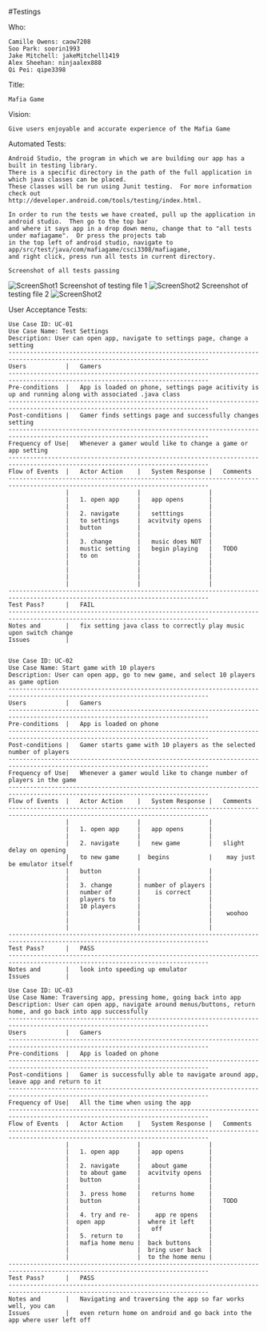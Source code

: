 #Testings

Who:

	Camille Owens: caow7208
	Soo Park: soorin1993
	Jake Mitchell: jakeMitchell1419
	Alex Sheehan: ninjaalex888
	Qi Pei: qipe3398

Title:

	Mafia Game

Vision:

	Give users enjoyable and accurate experience of the Mafia Game

Automated Tests:

	Android Studio, the program in which we are building our app has a built in testing library.
	There is a specific directory in the path of the full application in which java classes can be placed.
	These classes will be run using Junit testing.  For more information check out
	http://developer.android.com/tools/testing/index.html.

	In order to run the tests we have created, pull up the application in android studio.  Then go to the top bar
	and where it says app in a drop down menu, change that to "all tests under mafiagame".  Or press the projects tab
	in the top left of android studio, navigate to app/src/test/java/com/mafiagame/csci3308/mafiagame,
	and right click, press run all tests in current directory.

	Screenshot of all tests passing
![ScreenShot1](https://github.com/soorin1993/mafiagame/blob/master/AutomatedTestsScreens/mafiaAutoTest1Pass.png)
	Screenshot of testing file 1
![ScreenShot2](https://github.com/soorin1993/mafiagame/blob/master/AutomatedTestsScreens/mafiaAutoTestCode1.png)
	Screenshot of testing file 2
![ScreenShot2](https://github.com/soorin1993/mafiagame/blob/master/AutomatedTestsScreens/mafiaAutoTestCode1.png)




User Acceptance Tests:

	Use Case ID: UC-01
	Use Case Name: Test Settings
	Description: User can open app, navigate to settings page, change a setting
	------------------------------------------------------------------------------------------------------------------------------
	Users			|	Gamers
	------------------------------------------------------------------------------------------------------------------------------
	Pre-conditions	|	App is loaded on phone, settings page acitivity is up and running along with associated .java class
	------------------------------------------------------------------------------------------------------------------------------
	Post-conditions	|	Gamer finds settings page and successfully changes setting
	------------------------------------------------------------------------------------------------------------------------------
	Frequency of Use|	Whenever a gamer would like to change a game or app setting
	------------------------------------------------------------------------------------------------------------------------------
	Flow of Events	|	Actor Action	|	System Response	|	Comments
	------------------------------------------------------------------------------------------------------------------------------
	                |                   |                   |
	                |   1. open app     |   app opens       |
	                |                   |                   |
	                |   2. navigate     |   setttings       |
	                |   to settings     |  acvitvity opens  |
	                |   button          |                   |
	                |                   |                   |
	                |   3. change       |   music does NOT  |
	                |   mustic setting  |   begin playing   |   TODO
	                |   to on           |                   |
	                |                   |                   |
	                |                   |                   |
	                |                   |                   |
	                |                   |                   |
	------------------------------------------------------------------------------------------------------------------------------
	Test Pass?		| 	FAIL
	------------------------------------------------------------------------------------------------------------------------------
	Notes and 		|	fix setting java class to correctly play music upon switch change
	Issues			|


	Use Case ID: UC-02
	Use Case Name: Start game with 10 players
	Description: User can open app, go to new game, and select 10 players as game option
	------------------------------------------------------------------------------------------------------------------------------
	Users			|	Gamers
	------------------------------------------------------------------------------------------------------------------------------
	Pre-conditions	|	App is loaded on phone 
	------------------------------------------------------------------------------------------------------------------------------
	Post-conditions	| 	Gamer starts game with 10 players as the selected number of players
	------------------------------------------------------------------------------------------------------------------------------
	Frequency of Use|	Whenever a gamer would like to change number of players in the game
	------------------------------------------------------------------------------------------------------------------------------
	Flow of Events	|	Actor Action	|	System Response	|	Comments
	------------------------------------------------------------------------------------------------------------------------------
	                |                   |                   |
	                |   1. open app     |   app opens       |
	                |                   |                   |
	                |   2. navigate     |   new game        |	slight delay on opening
	                |   to new game     |  begins	        |	 may just be emulator itself
	                |   button          |                   |
	                |                   |                   |
	                |   3. change       | number of players |
	               	|   number of       |    is correct     |
	                |   players to      |                   |
	                |   10 players      | 			        |
	                |                   |		            |	 woohoo
	                |                   |        		    |
	                |                   |                   |
	------------------------------------------------------------------------------------------------------------------------------
	Test Pass?		| 	PASS
	------------------------------------------------------------------------------------------------------------------------------
	Notes and 		|	look into speeding up emulator
	Issues			|

	Use Case ID: UC-03
	Use Case Name: Traversing app, pressing home, going back into app
	Description: User can open app, navigate around menus/buttons, return home, and go back into app successfully
	------------------------------------------------------------------------------------------------------------------------------
	Users			|	Gamers
	------------------------------------------------------------------------------------------------------------------------------
	Pre-conditions	|	App is loaded on phone
	------------------------------------------------------------------------------------------------------------------------------
	Post-conditions	|	Gamer is successfully able to navigate around app, leave app and return to it
	------------------------------------------------------------------------------------------------------------------------------
	Frequency of Use|	All the time when using the app
	------------------------------------------------------------------------------------------------------------------------------
	Flow of Events	|	Actor Action	|	System Response	|	Comments
	------------------------------------------------------------------------------------------------------------------------------
	                |                   |                   |
	                |   1. open app     |   app opens       |
	                |                   |                   |
	                |   2. navigate     |   about game      |
	                |   to about game   |  acvitvity opens  |
	                |   button          |                   |
	                |                   |                   |
	                |   3. press home   |   returns home    |
	                |   button          |                   |   TODO
	                |                   |                   |
	                |   4. try and re-  |    app re opens   |
	                |  open app         |  where it left    |
	                |                   |   off             |
	                |   5. return to    |                   |
	                |   mafia home menu |  back buttons     |
	                |                   |  bring user back  |
	                |                   |  to the home menu |
	------------------------------------------------------------------------------------------------------------------------------
	Test Pass?		| 	PASS
	------------------------------------------------------------------------------------------------------------------------------
	Notes and 		|	Navigating and traversing the app so far works well, you can
	Issues			|   even return home on android and go back into the app where user left off
